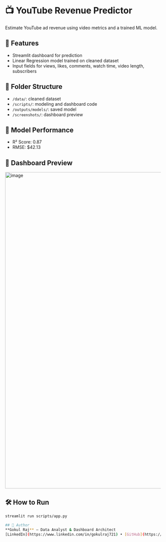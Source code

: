 # 📺 YouTube Revenue Predictor

Estimate YouTube ad revenue using video metrics and a trained ML model.

## 🚀 Features
- Streamlit dashboard for prediction
- Linear Regression model trained on cleaned dataset
- Input fields for views, likes, comments, watch time, video length, subscribers

## 📁 Folder Structure
- `/data/`: cleaned dataset
- `/scripts/`: modeling and dashboard code
- `/outputs/models/`: saved model
- `/screenshots/`: dashboard preview

## 🧠 Model Performance
- R² Score: 0.87
- RMSE: $42.13

## 📸 Dashboard Preview
<img width="1193" height="1020" alt="image" src="https://github.com/user-attachments/assets/f139945e-019f-44d7-880a-7e329d39eb58" />


## 🛠️ How to Run
```bash
streamlit run scripts/app.py

## 👤 Author  
**Gokul Raj** — Data Analyst & Dashboard Architect  
[LinkedIn](https://www.linkedin.com/in/gokulraj721) • [GitHub](https://github.com/Gokulraj721)

